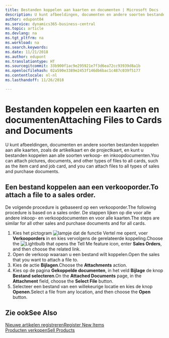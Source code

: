 ```yaml
---
title: Bestanden koppelen aan kaarten en documenten | Microsoft Docs
description: U kunt afbeeldingen, documenten en andere soorten bestanden koppelen aan alle kaarten, zoals de artikelkaart en de projectkaart, en kunt u bestanden koppelen aan alle soorten verkoop- en inkoopdocumenten.
author: edupont04
ms.service: dynamics365-business-central
ms.topic: article
ms.devlang: na
ms.tgt_pltfrm: na
ms.workload: na
ms.search.keywords: 
ms.date: 11/21/2018
ms.author: edupont
ms.translationtype: HT
ms.sourcegitcommit: 33b900f1ac9e295921e7f3d6ea72cc93939d8a1b
ms.openlocfilehash: 02a590e3389e2453f146db6bac1c487c039f5177
ms.contentlocale: nl-nl
ms.lasthandoff: 11/26/2018

---
```

# <a name="attaching-files-to-cards-and-documents"></a><span data-ttu-id="bd000-103">Bestanden koppelen een kaarten en documenten</span><span class="sxs-lookup"><span data-stu-id="bd000-103">Attaching Files to Cards and Documents</span></span>
<span data-ttu-id="bd000-104">U kunt afbeeldingen, documenten en andere soorten bestanden koppelen aan alle kaarten, zoals de artikelkaart en de projectkaart, en kunt u bestanden koppelen aan alle soorten verkoop- en inkoopdocumenten.</span><span class="sxs-lookup"><span data-stu-id="bd000-104">You can attach pictures, documents, and other types of files to all cards, such as the item card and job card, and you can attach files to all types of sales and purchase documents.</span></span>

## <a name="to-attach-a-file-to-a-sales-order"></a><span data-ttu-id="bd000-105">Een bestand koppelen aan een verkooporder.</span><span class="sxs-lookup"><span data-stu-id="bd000-105">To attach a file to a sales order.</span></span>
<span data-ttu-id="bd000-106">De volgende procedure is gebaseerd op een verkooporder.</span><span class="sxs-lookup"><span data-stu-id="bd000-106">The following procedure is based on a sales order.</span></span> <span data-ttu-id="bd000-107">De stappen lijken op die voor alle andere inkoop- en verkoopdocumenten en voor alle kaarten.</span><span class="sxs-lookup"><span data-stu-id="bd000-107">The steps are similar for all other sales and purchase documents and for all cards.</span></span>

1. <span data-ttu-id="bd000-108">Kies het pictogram ![lampje dat de functie Vertel me opent](media/ui-search/search_small.png "Vertel me wat u wilt doen"), voer **Verkooporders** in en kies vervolgens de gerelateerde koppeling.</span><span class="sxs-lookup"><span data-stu-id="bd000-108">Choose the ![Lightbulb that opens the Tell Me feature](media/ui-search/search_small.png "Tell me what you want to do") icon, enter **Sales Orders**, and then choose the related link.</span></span>
2. <span data-ttu-id="bd000-109">Open de verkoop waaraan u een bestand wilt koppelen.</span><span class="sxs-lookup"><span data-stu-id="bd000-109">Open the sales that you want to attach a file to.</span></span>
3. <span data-ttu-id="bd000-110">Kies de actie **Bijlagen**.</span><span class="sxs-lookup"><span data-stu-id="bd000-110">Choose the **Attachments** action.</span></span>
4. <span data-ttu-id="bd000-111">Kies op de pagina **Gekoppelde documenten**, in het veld **Bijlage** de knop **Bestand selecteren**.</span><span class="sxs-lookup"><span data-stu-id="bd000-111">On the **Attached Documents** page, in the **Attachment** field, choose the **Select File** button.</span></span>
5. <span data-ttu-id="bd000-112">Selecteer een bestand van een willekeurige locatie en kies de knop **Openen**.</span><span class="sxs-lookup"><span data-stu-id="bd000-112">Select a file from any location, and then choose the **Open** button.</span></span>

## <a name="see-also"></a><span data-ttu-id="bd000-113">Zie ook</span><span class="sxs-lookup"><span data-stu-id="bd000-113">See Also</span></span>
[<span data-ttu-id="bd000-114">Nieuwe artikelen registreren</span><span class="sxs-lookup"><span data-stu-id="bd000-114">Register New Items</span></span>](inventory-how-register-new-items.md)  
[<span data-ttu-id="bd000-115">Producten verkopen</span><span class="sxs-lookup"><span data-stu-id="bd000-115">Sell Products</span></span>](sales-how-sell-products.md)

